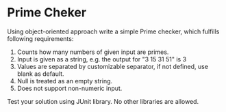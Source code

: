 # Prime Cheker

Using object-oriented approach write a simple Prime checker, which fulfills following requirements:
  1. Counts how many numbers of given input are primes.
  2. Input is given as a string, e.g. the output for &quot;3 15 31 51&quot; is 3
  3. Values are separated by customizable separator, if not defined, use blank as default.
  4. Null is treated as an empty string.
  5. Does not support non-numeric input.

Test your solution using JUnit library. No other libraries are allowed.
